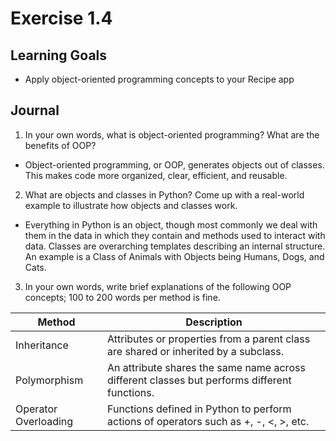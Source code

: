 # Exercise 1.4

## Learning Goals
- Apply object-oriented programming concepts to your Recipe app

## Journal
1.	In your own words, what is object-oriented programming? What are the benefits of OOP?

- Object-oriented programming, or OOP, generates objects out of classes. This makes code more organized, clear, efficient, and reusable.

2.	What are objects and classes in Python? Come up with a real-world example to illustrate how objects and classes work.

- Everything in Python is an object, though most commonly we deal with them in the data in which they contain and methods used to interact with data. Classes are overarching templates describing an internal structure. An example is a Class of Animals with Objects being Humans, Dogs, and Cats.

3.	In your own words, write brief explanations of the following OOP concepts; 100 to 200 words per method is fine. 

| Method               | Description                                                                                  |
| -------------------- |--------------------------------------------------------------------------------------------- |
| Inheritance          | Attributes or properties from a parent class are shared or inherited by a subclass.          |
| Polymorphism         | An attribute shares the same name across different classes but performs different functions. |
| Operator Overloading | Functions defined in Python to perform actions of operators such as +, -, <, >, etc.         |